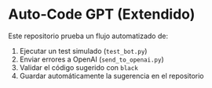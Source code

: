 # Auto-Code GPT (Extendido)

Este repositorio prueba un flujo automatizado de:

1. Ejecutar un test simulado (`test_bot.py`)
2. Enviar errores a OpenAI (`send_to_openai.py`)
3. Validar el código sugerido con `black`
4. Guardar automáticamente la sugerencia en el repositorio
